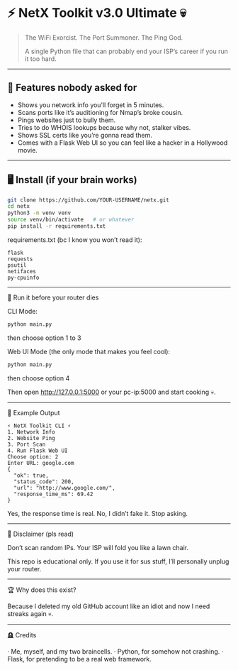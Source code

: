 # ⚡ NetX Toolkit v3.0 Ultimate 💀

> The WiFi Exorcist. The Port Summoner. The Ping God.
> 
> A single Python file that can probably end your ISP’s career if you run it too hard.

---

## 🗿 Features nobody asked for

- Shows you network info you’ll forget in 5 minutes.
- Scans ports like it’s auditioning for Nmap’s broke cousin.
- Pings websites just to bully them.
- Tries to do WHOIS lookups because why not, stalker vibes.
- Shows SSL certs like you’re gonna read them.
- Comes with a Flask Web UI so you can feel like a hacker in a Hollywood movie.

---

## 🖥️ Install (if your brain works)

```bash
git clone https://github.com/YOUR-USERNAME/netx.git
cd netx
python3 -m venv venv
source venv/bin/activate   # or whatever
pip install -r requirements.txt
```

requirements.txt (bc I know you won’t read it):

```
flask
requests
psutil
netifaces
py-cpuinfo
```

---

🚀 Run it before your router dies

CLI Mode:

```bash
python main.py
```

then choose option 1 to 3

Web UI Mode (the only mode that makes you feel cool):

```bash
python main.py
```

then choose option 4

Then open http://127.0.0.1:5000 or your pc-ip:5000 and start cooking 💀.

---

🤡 Example Output

```
⚡ NetX Toolkit CLI ⚡
1. Network Info
2. Website Ping
3. Port Scan
4. Run Flask Web UI
Choose option: 2
Enter URL: google.com
{
  "ok": true,
  "status_code": 200,
  "url": "http://www.google.com/",
  "response_time_ms": 69.42
}
```

Yes, the response time is real. No, I didn’t fake it. Stop asking.

---

🛑 Disclaimer (pls read)

Don’t scan random IPs. Your ISP will fold you like a lawn chair.

This repo is educational only. If you use it for sus stuff, I’ll personally unplug your router.

---

🏆 Why does this exist?

Because I deleted my old GitHub account like an idiot and now I need streaks again 💀.

---

🪦 Credits

· Me, myself, and my two braincells.
· Python, for somehow not crashing.
· Flask, for pretending to be a real web framework.
